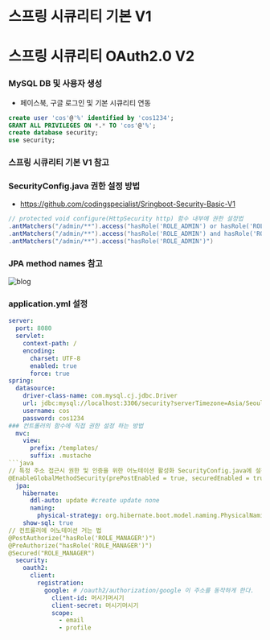 # 스프링 시큐리티 기본 V1

# 스프링 시큐리티 OAuth2.0 V2

### MySQL DB 및 사용자 생성

- 페이스북, 구글 로그인 및 기본 시큐리티 연동

```sql
create user 'cos'@'%' identified by 'cos1234';
GRANT ALL PRIVILEGES ON *.* TO 'cos'@'%';
create database security;
use security;
```

### 스프링 시큐리티 기본 V1 참고

### SecurityConfig.java 권한 설정 방법

- https://github.com/codingspecialist/Sringboot-Security-Basic-V1

```java
// protected void configure(HttpSecurity http) 함수 내부에 권한 설정법
.antMatchers("/admin/**").access("hasRole('ROLE_ADMIN') or hasRole('ROLE_USER')")
.antMatchers("/admin/**").access("hasRole('ROLE_ADMIN') and hasRole('ROLE_USER')")
.antMatchers("/admin/**").access("hasRole('ROLE_ADMIN')")
```

### JPA method names 참고

![blog](https://postfiles.pstatic.net/MjAyMDA4MDRfMTU1/MDAxNTk2NTA2ODAyMTgx.Qoff6FQ1RJyGw83meuDXT5J5e-Ac1WwSJMH2wf1l1Swg.KinVePXqdUOeyDYYRp4aguwTsxF0OBQB64LNUYTJRRgg.PNG.getinthere/Screenshot_26.png?type=w773)

### application.yml 설정

````yml
server:
  port: 8080
  servlet:
    context-path: /
    encoding:
      charset: UTF-8
      enabled: true
      force: true
spring:
  datasource:
    driver-class-name: com.mysql.cj.jdbc.Driver
    url: jdbc:mysql://localhost:3306/security?serverTimezone=Asia/Seoul
    username: cos
    password: cos1234
### 컨트롤러의 함수에 직접 권한 설정 하는 방법
  mvc:
    view:
      prefix: /templates/
      suffix: .mustache
```java
// 특정 주소 접근시 권한 및 인증을 위한 어노테이션 활성화 SecurityConfig.java에 설정
@EnableGlobalMethodSecurity(prePostEnabled = true, securedEnabled = true)
  jpa:
    hibernate:
      ddl-auto: update #create update none
      naming:
        physical-strategy: org.hibernate.boot.model.naming.PhysicalNamingStrategyStandardImpl
    show-sql: true
// 컨트롤러에 어노테이션 거는 법
@PostAuthorize("hasRole('ROLE_MANAGER')")
@PreAuthorize("hasRole('ROLE_MANAGER')")
@Secured("ROLE_MANAGER")
  security:
    oauth2:
      client:
        registration:
          google: # /oauth2/authorization/google 이 주소를 동작하게 한다.
            client-id: 머시기머시기
            client-secret: 머시기머시기
            scope:
              - email
              - profile
````
